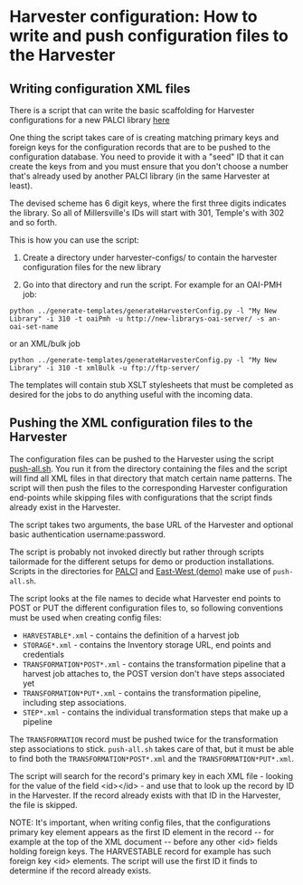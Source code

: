 # Harvester configuration: How to write and push configuration files to the Harvester

## Writing configuration XML files
There is a script that can write the basic scaffolding for Harvester configurations for a new PALCI library [here](/palci/harvester-configs/generate-templates/generateHarvesterConfig.py)

One thing the script takes care of is creating matching primary keys and foreign keys for the configuration records that are to be pushed to the configuration database. You need to provide it with a "seed" ID that it can create the keys from and you must ensure that you don't choose a number that's already used by another PALCI library (in the same Harvester at least).

The devised scheme has 6 digit keys, where the first three digits indicates the library. So all of Millersville's IDs will start with 301, Temple's with 302 and so forth.

This is how you can use the script:

1) Create a directory under harvester-configs/ to contain the harvester configuration files for the new library

2) Go into that directory and run the script. For example for an OAI-PMH job:

  `python ../generate-templates/generateHarvesterConfig.py -l "My New Library" -i 310 -t oaiPmh -u http://new-librarys-oai-server/ -s an-oai-set-name`

or an XML/bulk job

  `python ../generate-templates/generateHarvesterConfig.py -l "My New Library" -i 310 -t xmlBulk -u ftp://ftp-server/`

The templates will contain stub XSLT stylesheets that must be completed as desired for the jobs to do anything useful with the incoming data.

## Pushing the XML configuration files to the Harvester
The configuration files can be pushed to the Harvester using the script [push-all.sh](push-all.sh). You run it from the directory containing the files and the script will find all XML files in that directory that match certain name patterns. The script will then push the files to the corresponding Harvester configuration end-points while skipping files with configurations that the script finds already exist in the Harvester.

The script takes two arguments, the base URL of the Harvester and optional basic authentication username:password.

The script is probably not invoked directly but rather through scripts tailormade for the different setups for demo or production installations. Scripts in the directories for [PALCI](/palci/harvester-configs) and [East-West (demo)](/east-west/harvesting) make use of `push-all.sh`.

The script looks at the file names to decide what Harvester end points to POST or PUT the different configuration files to, so following conventions must be used when creating config files:

- `HARVESTABLE*.xml`  - contains the definition of a harvest job
- `STORAGE*.xml` - contains the Inventory storage URL, end points and credentials
- `TRANSFORMATION*POST*.xml` - contains the transformation pipeline that a harvest job attaches to, the POST version don't have steps associated yet
- `TRANSFORMATION*PUT*.xml` - contains the transformation pipeline, including step associations.
- `STEP*.xml` - contains the individual transformation steps that make up a pipeline

The `TRANSFORMATION` record must be pushed twice for the transformation step associations to stick. `push-all.sh` takes care of that, but it must be able to find both the `TRANSFORMATION*POST*.xml` and the `TRANSFORMATION*PUT*.xml`.

The script will search for the record's primary key in each XML file - looking for the value of the field &lt;id&gt;&lt;/id&gt; - and use that to look up the record by ID in the Harvester. If the record already exists with that ID in the Harvester, the file is skipped.

NOTE: It's important, when writing config files, that the configurations primary key element appears as the first ID element in the record -- for example at the top of the XML document -- before any other &lt;id&gt; fields holding foreign keys. The HARVESTABLE record for example has such foreign key &lt;id&gt; elements. The script will use the first ID it finds to determine if the record already exists.

